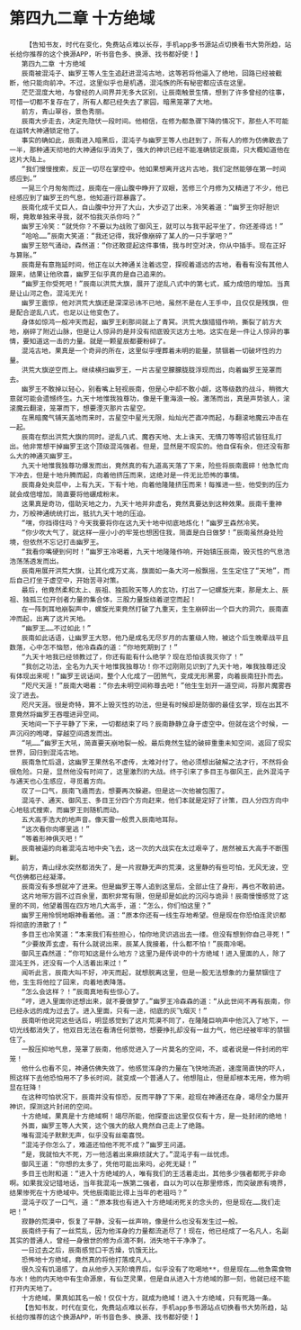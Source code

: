 # 第四九二章 十方绝域
        【告知书友，时代在变化，免费站点难以长存，手机app多书源站点切换看书大势所趋，站长给你推荐的这个换源APP，听书音色多、换源、找书都好使！】
       第四九二章 十方绝域
       辰南被混沌子、幽罗王等人生生追赶进混沌古地，这等若将他逼入了绝地，回路已经被截断，他只能向前冲。不过，这里似乎也是机遇，混沌族的所有秘密都应该在这里。
       茫茫混度大地，与曾经的人间界并无多大区别，让辰南触景生情，想到了许多曾经的往事，可惜一切都不复存在了，所有人都已经失去了家园，暗黑笼罩了大地。
       前方，青山翠谷，景色秀丽。
       辰南大步走去，决定先隐伏一段时间。他相信，在修为都急骤下降的情况下，那些人不可能在运转大神通锁定他了。
       事实的确如此，辰南进入暗黑后，混沌子与幽罗王等人也赶到了，所有人的修为仿佛散去了一半，那种通天彻地的大神通似乎消失了，强大的神识已经不能准确锁定辰南，只大概知道他在这片大陆上。
       “我们慢慢搜索，反正一切尽在掌控中。他如果想离开这片古地，我们定然能够在第一时间感应到。”
       一晃三个月匆匆而过，辰南在一座山腹中睁开了双眼，苦修三个月修为又精进了不少，他已经感应到了幽罗王的气息，他知道行踪暴露了。
       辰南化成千丈巨人，自山腹中分开了大山，大步迈了出来，冷笑着道：“幽罗王你好胆识啊，竟敢单独来寻我，就不怕我灭杀你吗？”
       幽罗王冷笑：“就凭你？不要以为战败了御风王，就可以与我平起平坐了，你还差得远！”
       “哈哈……”辰南大笑道：“我还记得，我好像崩碎了某人的一只手掌吧？”
       幽罗王怒气涌动，森然道：“你还敢提起这件事情，我与时空对决，你从中插手。现在正好与算账。”
       辰南是有意拖延时间，他正在以大神通关注着远空，探视着遥远的古地，看看有没有其他人跟来，结果让他欣喜，幽罗王似乎真的是自己追来的。
       “幽罗王你受死吧！”辰南以洪荒大旗，展开了逆乱八式中的第七式，威力成倍的增加。当真是让山河之色，混沌无光！
       幽罗王震惊，他对洪荒大旗还是深深忌讳不已地，虽然不是在人王手中，且仅仅是残旗，但是配合逆乱八式，也足以让他变色了。
       身体如惊鸿一般冲天而起，幽罗王刹那间就上了青冥。洪荒大旗猎猎作响，撕裂了前方大地，崩碎了附近山脉，但是让人惊异的是并没有彻底毁灭这方土地。这实在是一件让人惊异的事情，要知道这一击的力量。就是一颗星辰都要粉碎了。
       混沌古地，果真是一个奇异的所在，这里似乎埋葬着未明的能量，禁锢着一切破坏性的力量。
       洪荒大旗逆空而上。继续横扫幽罗王，一片古星空朦朦胧胧浮现而出，向着幽罗王笼罩而去。
       幽罗王不敢掉以轻心，别看嘴上轻视辰南，但是心中却不敢小觑，这等级数的战斗，稍微大意就可能会遗憾终生。九天十地惟我独尊功，像是千重海浪一般。激荡而出，真是声势骇人，滚滚魔云翻滚，笼罩而下，想要湮灭那片古星空。
       在黑暗魔气铺天盖地而来时，古星空中星光无限，灿灿光芒直冲而起，与翻滚地魔云冲击在一起。
       辰南在祭出洪荒大旗的同时。逆乱八式、魔吞天地、太上诛天、无情刀等等招式皆狂乱打出。他非常想干掉幽罗王这个顶级混沌强者。但是，显然是不现实的。他自保有余，但还没有那么大的神通灭幽罗王。
       九天十地惟我独尊功爆发而出，竟然真的有九道高天落了下来，险些将辰南震碎！他急忙向下冲去，但是十地升腾而起，向着他挤压而来，这绝对是一件无比恐怖的事情。
       辰南身处夹层中，上有九天，下有十地，向着他隆隆挤压而来！每推进一些，他受到的压力就会成倍增加，简直要将他碾成粉末。
       这果真是奇功，借助天地之力，九天十地并非虚名，竟然真要达到这种效果。辰南千重神力，万般神通统统打出，抵抗九天十地的压迫。
       “嘿，你挡得住吗？今天我要将你在这九天十地中彻底地炼化！”幽罗王森然冷笑。
       “你少吹大气了，就这样一座小小的牢笼也想困住我，简直是白日做梦！”辰南虽然身处险境，但依然不忘记打击幽罗王。
       “我看你嘴硬到何时！”幽罗王冷喝着，九天十地隆隆作响，开始镇压辰南，毁灭性的气息浩浩荡荡透发而出。
       辰南用展开洪荒大旗，让其化成万丈高，旗面如一条大河一般飘摇，生生定住了“天地”，而后自己打坐于虚空中，开始苦寻对策。
       最后，他竟然柔和太上、辰祖、独孤败天等人的玄功，打出了一记螺旋光束，那是太上、辰祖、独孤三位开创者力量的集合体，三股力量旋绕着逆空而起！
       在一阵刺耳地崩裂声中，螺旋光束竟然打破了九重天，生生崩碎出一个巨大的洞穴，辰南直冲而起，出离了这片天地。
       “幽罗王……不过如此！”
       辰南如此话语，让幽罗王大怒，他乃是成名无尽岁月的古董级人物，被这个后生晚辈战平且数落，心中怎不恼怒，他冷森森的道：“你地死期到了！”
       “九天十地我已经领教过了，你还有能有什么绝学？现在恐怕该我灭你了！”
       “我创之功法，全名为九天十地惟我独尊功！你不过刚刚见识到了九天十地，唯我独尊还没有体现出来呢！”幽罗王说话间，整个人化成了一团煞气，变成无形黑雾，向着辰南狂扑而去。
       “咫尺天涯！”辰南大喝着：“你去未明空间称尊去吧！”他生生划开一道空间，将那片魔雾吞没了进去。
       咫尺天涯。很是奇特，算不上毁灭性的功法，但是有时候却是防御的最佳玄学，现在出其不意竟然将幽罗王吞噬进异空间。
       天地间一下子平静了下来，一切都结束了吗？辰南静静立身于虚空中。但就在这个时候，一声沉闷的咆哮，穿越空间透发而出。
       “吼……”幽罗王大吼，简直要天崩地裂一般。最后竟然生猛的破碎重重未知空间，返回了现实世界，回归到混沌古地。
       辰南急忙后退，这幽罗王果然名不虚传，太难对付了。他必须想出破解之法才行，不然将会很危险。只是，显然他没有时间了，这里激烈的大战。终于引来了多目王与御风王，此外混沌子与通天也心生感应，寻觅着方向。
       叹了一口气，辰南飞遁而去，想要再次躲避。但是这一次他被包围了。
       混沌子、通天、御风王、多目王分四个方向赶来，他们本就是定好了计策，四人分四方向中心地毯式搜索，而幽罗王则随机而动。
       五大高手浩大的地声音。像天雷一般贯入辰南地耳际。
       “这次看你向哪里逃！”
       “等着形神俱灭吧！”
       辰南被逼的向着混沌古地中央飞去，这一次的大战实在太过艰辛了，居然被五大高手不断围剿。
       前方，青山绿水突然都消失了，是一片寂静无声的荒漠，这里静的有些可怕，无风无波，空气仿佛都已经凝滞。
       辰南没有多想就冲了进来。但是幽罗王等人追到这里后，全部止住了身形，再也不敢前进。
       这片地带方圆不过百余里，面积非常有限，但是却是如此的沉闷与诡异！辰南慢慢感觉了这里的不同，他望着围在四方地几大高手，道：“怎么，你们怕这里？”
       幽罗王用怜悯地眼神看着他。道：“原本你还有一线生存地希望。但是现在你恐怕连灵识都将彻底的溃散了！”
       多目王也冷笑道：“本来我们有些担心，怕你地灵识逃出去一缕。但没有想到你自己寻死！”
       “少要故弄玄虚，有什么就说出来，辰某人我接着，什么都不怕！”辰南冷喝。
       御风王森然道：“你可知这是什么地方？这里乃是传说中的十方绝域！进入里面的人，除了混沌王外，还没有一个人活着出来过！”
       闻听此言，辰南大叫不好，冲天而起，就想脱离这里，但是一股无法想象的力量禁锢住了他，生生将他拉了回来，向着地表降落。
       “怎么会这样？！”辰南真地有些惊心了。
       “哼，进入里面你还想出来，就不要做梦了。”幽罗王冷森森的道：“从此世间不再有辰南，你已经永远的成为过去了。进入里面，只有一途，彻底的灰飞烟灭！”
       辰南听他说完这些话后，明显感觉到了这片荒漠不同了，在隆隆巨响声中他沉入了地下，一切光线都消失了，他双目无法在看清任何景物，想要挣扎却没有一丝力气，他已经被牢牢的禁锢住了。
       一股压抑地气息，笼罩了辰南，他感觉进入了一片莫名的空间，不，或者说是一件封闭的牢笼！
       他什么也看不见，神通仿佛失效了。他感觉浑身的力量在飞快地流逝，速度简直快的吓人，照这样下去他恐怕用不了多长时间，就变成一个普通人了。他想阻止，但是却根本无用，修为明显在狂降！
       在这种可怕状况下，辰南并没有惊恐，反而平静了下来，趁现在神通还在身，竭尽全力展开神识，探测这片封闭的空间。
       十方绝域，果真是十方绝域啊！竭尽所能，他探查出这里仅仅有十方，是一处封闭的绝地！
       外面，幽罗王等人大笑，这个强大的敌人竟然自己走上了绝路。
       唯有混沌子默默无声，似乎没有丝毫喜悦。
       “混沌子你怎么了，难道还怕他不死不成？”幽罗王问道。
       “是，我就怕大不死，万一他活着出来麻烦就大了。”混沌子有一丝忧虑。
       御风王道：“你想的太多了，凭他可能出来吗，必死无疑！”
       多目王也附和道：“进入十方绝域的人，唯有我们的王活着走出，其他多少强者都死于非命啊。如果我没记错地话，当年我混沌一族第二强者，自以为可以在那里修炼，而突破原有境界，结果惨死在十方绝域中。凭他辰南能比得上当年的老祖吗？”
       混沌子叹了一口气，道：“原本我也有进入十方绝域闭死关的念头的，但是现在……我们走吧！”
       寂静的荒漠中，恢复了平静，没有一丝声响，像是什么也没有发生过一般。
       辰南终于有了一丝荒乱，因为他浑身的力量都流逝尽了！现在，他已经成了一名凡人，名副其实的普通人，曾经一身傲世的修为点滴不剩，消失地干干净净了。
       一日过去之后，辰南感觉口干舌燥，饥饿无比。
       恐怖地十方绝域，竟然真的将他打落成凡人。
       很久没有饥渴感了，自从他步入天阶境界后，似乎没有了吃喝地**，但是现在……他急需食物与水！他的内天地中有生命源泉，有仙芝灵果，但是自从进入十方绝域的那一刻，他就已经不能打开内天地了。
       十方绝域，果真如其名一般！仅仅十方，就成为绝域！进入十方绝域，只有死路一条。
       【告知书友，时代在变化，免费站点难以长存，手机app多书源站点切换看书大势所趋，站长给你推荐的这个换源APP，听书音色多、换源、找书都好使！】